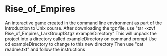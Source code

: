 # Rise_of_Empires
An interactive game created in the command line environment as part of the Introduction to Unix course.
After downloading the tgz file, use "tar -xzvf Rise_of_Empires_LarkGroup18.tgz exampleDirectory"
This will unpack the project into a directory called exampleDirectory on command prompt
Use cd exampleDirectory to change to this new directory
Then use "cat readme.txt" and follow the instructions
